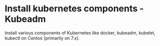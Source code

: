 # Install kubernetes components - Kubeadm
Install various components of Kubernetes like docker, kubeadm, kubelet, kubectl on Centos (primarily on 7.x).

